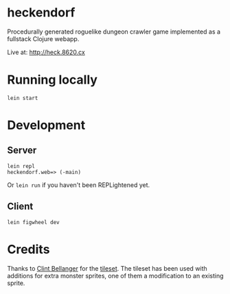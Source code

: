 # heckendorf

Procedurally generated roguelike dungeon crawler game implemented as a fullstack Clojure webapp.

Live at: http://heck.8620.cx

# Running locally

```
lein start
```

# Development

## Server

```
lein repl
heckendorf.web=> (-main)
```

Or `lein run` if you haven't been REPLightened yet.

## Client

```
lein figwheel dev
```

# Credits

Thanks to [Clint Bellanger](http://clintbellanger.net/) for the [tileset](https://opengameart.org/content/tileset-1bit-color). The tileset has been used with additions for extra monster sprites, one of them a modification to an existing sprite.
